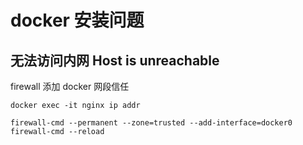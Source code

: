 
# docker 安装问题

## 无法访问内网 Host is unreachable
firewall 添加 docker 网段信任

```shell script
docker exec -it nginx ip addr

firewall-cmd --permanent --zone=trusted --add-interface=docker0
firewall-cmd --reload

```
